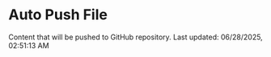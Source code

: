 # Auto Push File

Content that will be pushed to GitHub repository.
Last updated: 06/28/2025, 02:51:13 AM